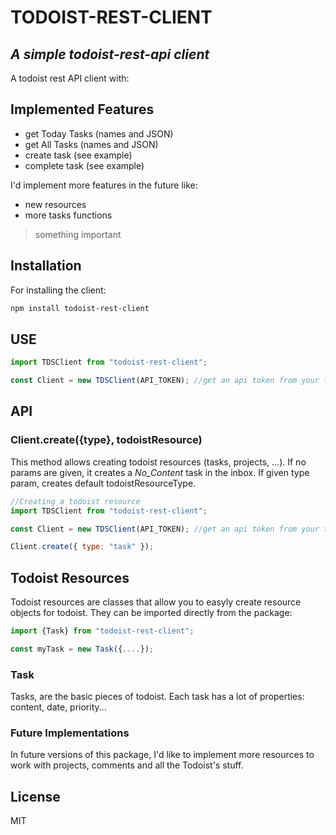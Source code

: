 # TODOIST-REST-CLIENT

## _A simple todoist-rest-api client_

A todoist rest API client with:

## Implemented Features

- get Today Tasks (names and JSON)
- get All Tasks (names and JSON)
- create task (see example)
- complete task (see example)

I'd implement more features in the future like:

- new resources
- more tasks functions

> something important

## Installation

For installing the client:

```sh
npm install todoist-rest-client
```

## USE

```js
import TDSClient from "todoist-rest-client";

const Client = new TDSClient(API_TOKEN); //get an api token from your todoist integrations page
```

## API

### Client.create({type}, todoistResource)

This method allows creating todoist resources (tasks, projects, ...).
If no params are given, it creates a _No_Content_ task in the inbox.
If given type param, creates default todoistResourceType.

```js
//Creating a todoist resource
import TDSClient from "todoist-rest-client";

const Client = new TDSClient(API_TOKEN); //get an api token from your todoist integrations page

Client.create({ type: "task" });
```

## Todoist Resources

Todoist resources are classes that allow you to easyly create resource objects for todoist.
They can be imported directly from the package:

```js
import {Task} from "todoist-rest-client";

const myTask = new Task({....});
```

### Task

Tasks, are the basic pieces of todoist. Each task has a lot of properties: content, date, priority...

### Future Implementations

In future versions of this package, I'd like to implement more resources to work with projects, comments and all the Todoist's stuff.

## License

MIT
